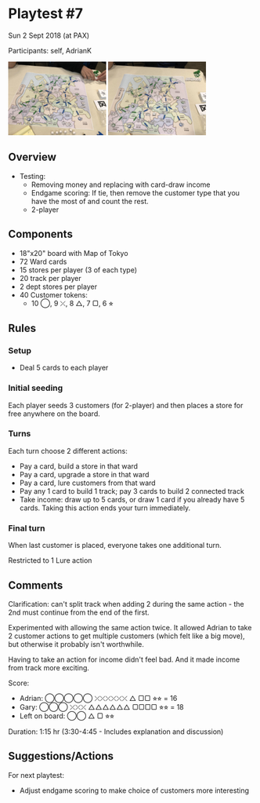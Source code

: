 # Playtest #7

Sun 2 Sept 2018 (at PAX)

Participants: self, AdrianK

<img src="images/pt07-0668.jpg" height="150px"/>
<img src="images/pt07-0669.jpg" height="150px"/>

## Overview

* Testing:
	* Removing money and replacing with card-draw income
	* Endgame scoring: If tie, then remove the customer type that you have the most of and count the rest.
	* 2-player

## Components

* 18"x20" board with Map of Tokyo
* 72 Ward cards
* 15 stores per player (3 of each type)
* 20 track per player
* 2 dept stores per player
* 40 Customer tokens:
	* 10 ◯, 9 ⤫, 8 △, 7 ▢, 6 ⭐︎

## Rules

### Setup

* Deal 5 cards to each player

### Initial seeding

Each player seeds 3 customers (for 2-player) and then places a store for free anywhere on the board.

### Turns

Each turn choose 2 different actions:

* Pay a card, build a store in that ward
* Pay a card, upgrade a store in that ward
* Pay a card, lure customers from that ward
* Pay any 1 card to build 1 track; pay 3 cards to build 2 connected track
* Take income: draw up to 5 cards, or draw 1 card if you already have 5 cards. Taking this action ends your turn immediately.

### Final turn

When last customer is placed, everyone takes one additional turn.

Restricted to 1 Lure action

## Comments

Clarification: can't split track when adding 2 during the same action - the 2nd must continue from the end of the first.

Experimented with allowing the same action twice. It allowed Adrian to take 2 customer actions to get multiple customers (which felt like a big move), but otherwise it probably isn't worthwhile.

Having to take an action for income didn't feel bad. And it made income from track more exciting.

Score:

* Adrian: ◯◯◯◯◯ ⤫⤫⤫⤫⤫⤫ △ ▢▢ ⭐︎⭐︎ = 16
* Gary: ◯◯◯ ⤫⤫⤫ △△△△△△ ▢▢▢▢ ⭐︎⭐︎ = 18
* Left on board: ◯◯ △ ▢ ⭐︎⭐︎

Duration: 1:15 hr (3:30-4:45 - Includes explanation and discussion)

## Suggestions/Actions

For next playtest:

* Adjust endgame scoring to make choice of customers more interesting